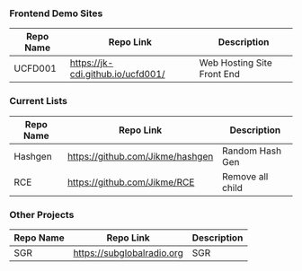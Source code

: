 
### Frontend Demo Sites
Repo Name | Repo Link | Description
------------ | ------------- | -------------
UCFD001 | https://jk-cdi.github.io/ucfd001/ | Web Hosting Site Front End 

### Current Lists

Repo Name | Repo Link | Description
------------ | ------------- | -------------
Hashgen | https://github.com/Jikme/hashgen | Random Hash Gen
RCE | https://github.com/Jikme/RCE | Remove all child


### Other Projects

Repo Name | Repo Link | Description
------------ | ------------- | -------------
SGR | https://subglobalradio.org | SGR

